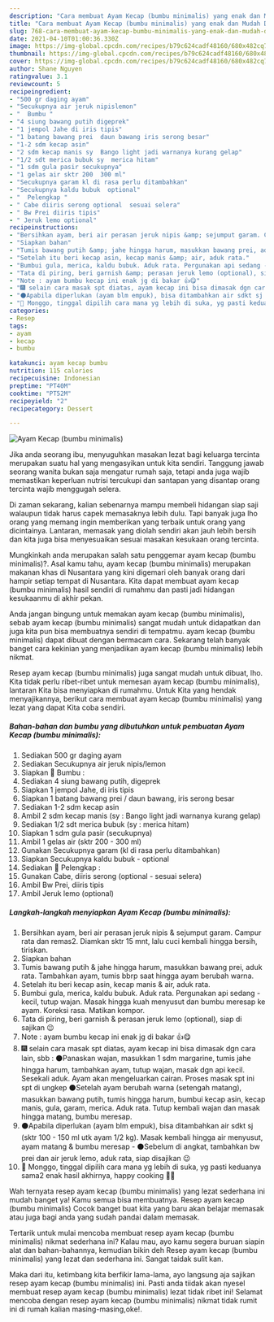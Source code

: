 ```yaml
---
description: "Cara membuat Ayam Kecap (bumbu minimalis) yang enak dan Mudah Dibuat"
title: "Cara membuat Ayam Kecap (bumbu minimalis) yang enak dan Mudah Dibuat"
slug: 768-cara-membuat-ayam-kecap-bumbu-minimalis-yang-enak-dan-mudah-dibuat
date: 2021-04-10T01:00:36.330Z
image: https://img-global.cpcdn.com/recipes/b79c624cadf48160/680x482cq70/ayam-kecap-bumbu-minimalis-foto-resep-utama.jpg
thumbnail: https://img-global.cpcdn.com/recipes/b79c624cadf48160/680x482cq70/ayam-kecap-bumbu-minimalis-foto-resep-utama.jpg
cover: https://img-global.cpcdn.com/recipes/b79c624cadf48160/680x482cq70/ayam-kecap-bumbu-minimalis-foto-resep-utama.jpg
author: Shane Nguyen
ratingvalue: 3.1
reviewcount: 5
recipeingredient:
- "500 gr daging ayam"
- "Secukupnya air jeruk nipislemon"
- "  Bumbu "
- "4 siung bawang putih digeprek"
- "1 jempol Jahe di iris tipis"
- "1 batang bawang prei  daun bawang iris serong besar"
- "1-2 sdm kecap asin"
- "2 sdm kecap manis sy  Bango light jadi warnanya kurang gelap"
- "1/2 sdt merica bubuk sy  merica hitam"
- "1 sdm gula pasir secukupnya"
- "1 gelas air sktr 200  300 ml"
- "Secukupnya garam kl di rasa perlu ditambahkan"
- "Secukupnya kaldu bubuk  optional"
- "  Pelengkap "
- " Cabe diiris serong optional  sesuai selera"
- " Bw Prei diiris tipis"
- " Jeruk lemo optional"
recipeinstructions:
- "Bersihkan ayam, beri air perasan jeruk nipis &amp; sejumput garam. Campur rata dan remas2. Diamkan sktr 15 mnt, lalu cuci kembali hingga bersih, tiriskan."
- "Siapkan bahan"
- "Tumis bawang putih &amp; jahe hingga harum, masukkan bawang prei, aduk rata. Tambahkan ayam, tumis bbrp saat hingga ayam berubah warna."
- "Setelah itu beri kecap asin, kecap manis &amp; air, aduk rata."
- "Bumbui gula, merica, kaldu bubuk. Aduk rata. Pergunakan api sedang - kecil, tutup wajan. Masak hingga kuah menyusut dan bumbu meresap ke ayam. Koreksi rasa. Matikan kompor."
- "Tata di piring, beri garnish &amp; perasan jeruk lemo (optional), siap di sajikan 😉"
- "Note : ayam bumbu kecap ini enak jg di bakar 👍😋"
- "🎆 selain cara masak spt diatas, ayam kecap ini bisa dimasak dgn cara lain, sbb : ⚫Panaskan wajan, masukkan 1 sdm margarine, tumis jahe hingga harum, tambahkan ayam, tutup wajan, masak dgn api kecil. Sesekali aduk. Ayam akan mengeluarkan cairan. Proses masak spt ini spt di ungkep ⚫Setelah ayam berubah warna (setengah matang), masukkan bawang putih, tumis hingga harum, bumbui kecap asin, kecap manis, gula, garam, merica. Aduk rata. Tutup kembali wajan dan masak hingga matang, bumbu meresap."
- "⚫Apabila diperlukan (ayam blm empuk), bisa ditambahkan air sdkt sj (sktr 100 - 150 ml utk ayam 1/2 kg). Masak kembali hingga air menyusut, ayam matang &amp; bumbu meresap ⚫Sebelum di angkat, tambahkan bw prei dan air jeruk lemo, aduk rata, siap disajikan 😉"
- "🌟 Monggo, tinggal dipilih cara mana yg lebih di suka, yg pasti keduanya sama2 enak hasil akhirnya, happy cooking 🙏😊"
categories:
- Resep
tags:
- ayam
- kecap
- bumbu

katakunci: ayam kecap bumbu 
nutrition: 115 calories
recipecuisine: Indonesian
preptime: "PT40M"
cooktime: "PT52M"
recipeyield: "2"
recipecategory: Dessert

---
```



![Ayam Kecap (bumbu minimalis)](https://img-global.cpcdn.com/recipes/b79c624cadf48160/680x482cq70/ayam-kecap-bumbu-minimalis-foto-resep-utama.jpg)

Jika anda seorang ibu, menyuguhkan masakan lezat bagi keluarga tercinta merupakan suatu hal yang mengasyikan untuk kita sendiri. Tanggung jawab seorang  wanita bukan saja mengatur rumah saja, tetapi anda juga wajib memastikan keperluan nutrisi tercukupi dan santapan yang disantap orang tercinta wajib menggugah selera.

Di zaman  sekarang, kalian sebenarnya mampu membeli hidangan siap saji walaupun tidak harus capek memasaknya lebih dulu. Tapi banyak juga lho orang yang memang ingin memberikan yang terbaik untuk orang yang dicintainya. Lantaran, memasak yang diolah sendiri akan jauh lebih bersih dan kita juga bisa menyesuaikan sesuai masakan kesukaan orang tercinta. 



Mungkinkah anda merupakan salah satu penggemar ayam kecap (bumbu minimalis)?. Asal kamu tahu, ayam kecap (bumbu minimalis) merupakan makanan khas di Nusantara yang kini digemari oleh banyak orang dari hampir setiap tempat di Nusantara. Kita dapat membuat ayam kecap (bumbu minimalis) hasil sendiri di rumahmu dan pasti jadi hidangan kesukaanmu di akhir pekan.

Anda jangan bingung untuk memakan ayam kecap (bumbu minimalis), sebab ayam kecap (bumbu minimalis) sangat mudah untuk didapatkan dan juga kita pun bisa membuatnya sendiri di tempatmu. ayam kecap (bumbu minimalis) dapat dibuat dengan bermacam cara. Sekarang telah banyak banget cara kekinian yang menjadikan ayam kecap (bumbu minimalis) lebih nikmat.

Resep ayam kecap (bumbu minimalis) juga sangat mudah untuk dibuat, lho. Kita tidak perlu ribet-ribet untuk memesan ayam kecap (bumbu minimalis), lantaran Kita bisa menyiapkan di rumahmu. Untuk Kita yang hendak menyajikannya, berikut cara membuat ayam kecap (bumbu minimalis) yang lezat yang dapat Kita coba sendiri.

<!--inarticleads1-->

##### Bahan-bahan dan bumbu yang dibutuhkan untuk pembuatan Ayam Kecap (bumbu minimalis):

1. Sediakan 500 gr daging ayam
1. Sediakan Secukupnya air jeruk nipis/lemon
1. Siapkan  🌠 Bumbu :
1. Sediakan 4 siung bawang putih, digeprek
1. Siapkan 1 jempol Jahe, di iris tipis
1. Siapkan 1 batang bawang prei / daun bawang, iris serong besar
1. Sediakan 1-2 sdm kecap asin
1. Ambil 2 sdm kecap manis (sy : Bango light jadi warnanya kurang gelap)
1. Sediakan 1/2 sdt merica bubuk (sy : merica hitam)
1. Siapkan 1 sdm gula pasir (secukupnya)
1. Ambil 1 gelas air (sktr 200 - 300 ml)
1. Gunakan Secukupnya garam (kl di rasa perlu ditambahkan)
1. Siapkan Secukupnya kaldu bubuk - optional
1. Sediakan  🌠 Pelengkap :
1. Gunakan  Cabe, diiris serong (optional - sesuai selera)
1. Ambil  Bw Prei, diiris tipis
1. Ambil  Jeruk lemo (optional)




<!--inarticleads2-->

##### Langkah-langkah menyiapkan Ayam Kecap (bumbu minimalis):

1. Bersihkan ayam, beri air perasan jeruk nipis &amp; sejumput garam. Campur rata dan remas2. Diamkan sktr 15 mnt, lalu cuci kembali hingga bersih, tiriskan.
1. Siapkan bahan
1. Tumis bawang putih &amp; jahe hingga harum, masukkan bawang prei, aduk rata. Tambahkan ayam, tumis bbrp saat hingga ayam berubah warna.
1. Setelah itu beri kecap asin, kecap manis &amp; air, aduk rata.
1. Bumbui gula, merica, kaldu bubuk. Aduk rata. Pergunakan api sedang - kecil, tutup wajan. Masak hingga kuah menyusut dan bumbu meresap ke ayam. Koreksi rasa. Matikan kompor.
1. Tata di piring, beri garnish &amp; perasan jeruk lemo (optional), siap di sajikan 😉
1. Note : ayam bumbu kecap ini enak jg di bakar 👍😋
1. 🎆 selain cara masak spt diatas, ayam kecap ini bisa dimasak dgn cara lain, sbb : ⚫Panaskan wajan, masukkan 1 sdm margarine, tumis jahe hingga harum, tambahkan ayam, tutup wajan, masak dgn api kecil. Sesekali aduk. Ayam akan mengeluarkan cairan. Proses masak spt ini spt di ungkep ⚫Setelah ayam berubah warna (setengah matang), masukkan bawang putih, tumis hingga harum, bumbui kecap asin, kecap manis, gula, garam, merica. Aduk rata. Tutup kembali wajan dan masak hingga matang, bumbu meresap.
1. ⚫Apabila diperlukan (ayam blm empuk), bisa ditambahkan air sdkt sj (sktr 100 - 150 ml utk ayam 1/2 kg). Masak kembali hingga air menyusut, ayam matang &amp; bumbu meresap - ⚫Sebelum di angkat, tambahkan bw prei dan air jeruk lemo, aduk rata, siap disajikan 😉
1. 🌟 Monggo, tinggal dipilih cara mana yg lebih di suka, yg pasti keduanya sama2 enak hasil akhirnya, happy cooking 🙏😊




Wah ternyata resep ayam kecap (bumbu minimalis) yang lezat sederhana ini mudah banget ya! Kamu semua bisa membuatnya. Resep ayam kecap (bumbu minimalis) Cocok banget buat kita yang baru akan belajar memasak atau juga bagi anda yang sudah pandai dalam memasak.

Tertarik untuk mulai mencoba membuat resep ayam kecap (bumbu minimalis) nikmat sederhana ini? Kalau mau, ayo kamu segera buruan siapin alat dan bahan-bahannya, kemudian bikin deh Resep ayam kecap (bumbu minimalis) yang lezat dan sederhana ini. Sangat taidak sulit kan. 

Maka dari itu, ketimbang kita berfikir lama-lama, ayo langsung aja sajikan resep ayam kecap (bumbu minimalis) ini. Pasti anda tiidak akan nyesel membuat resep ayam kecap (bumbu minimalis) lezat tidak ribet ini! Selamat mencoba dengan resep ayam kecap (bumbu minimalis) nikmat tidak rumit ini di rumah kalian masing-masing,oke!.

